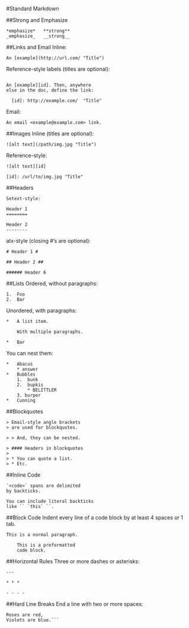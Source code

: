 #Standard Markdown

##Strong and Emphasize
```
*emphasize*   **strong**
_emphasize_   __strong__
```
##Links and Email
Inline:
```
An [example](http://url.com/ "Title")
```
Reference-style labels (titles are optional):
```

An [example][id]. Then, anywhere
else in the doc, define the link:

  [id]: http://example.com/  "Title"
```
Email:
```
An email <example@example.com> link.
```

##Images
Inline (titles are optional):
```
![alt text](/path/img.jpg "Title")
```
Reference-style:
```
![alt text][id]

[id]: /url/to/img.jpg "Title"
```
##Headers
```
Setext-style:

Header 1
========

Header 2
--------
```
atx-style (closing #’s are optional):
```
# Header 1 #

## Header 2 ##

###### Header 6
```
##Lists
Ordered, without paragraphs:
```
1.  Foo
2.  Bar
```
Unordered, with paragraphs:
```
*   A list item.

    With multiple paragraphs.

*   Bar
```
You can nest them:
```
*   Abacus
    * answer
*   Bubbles
    1.  bunk
    2.  bupkis
        * BELITTLER
    3. burper
*   Cunning
```
##Blockquotes
```
> Email-style angle brackets
> are used for blockquotes.

> > And, they can be nested.

> #### Headers in blockquotes
> 
> * You can quote a list.
> * Etc.
```
##Inline Code
```
`<code>` spans are delimited
by backticks.

You can include literal backticks
like `` `this` ``.
```
##Block Code
Indent every line of a code block by at least 4 spaces or 1 tab.
```
This is a normal paragraph.

    This is a preformatted
    code block.
```
##Horizontal Rules
Three or more dashes or asterisks:
```
---

* * *

- - - -
```
##Hard Line Breaks
End a line with two or more spaces:
```
Roses are red,   
Violets are blue.```
